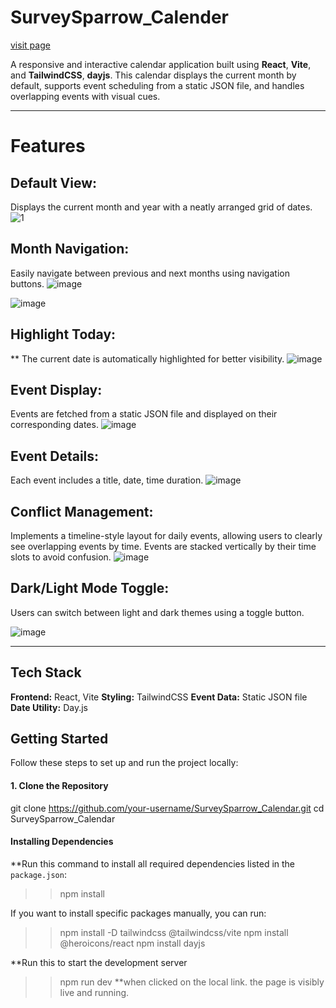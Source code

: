 # SurveySparrow_Calender

[visit page](https://survey-sparrow-calender-git-main-jeevanas-projects-e3782e00.vercel.app/)


A responsive and interactive calendar application built using **React**, **Vite**, and **TailwindCSS**, **dayjs**. This calendar displays the current month by default, supports event scheduling from a static JSON file, and handles overlapping events with visual cues.

---

# Features

 ## Default View:
 Displays the current month and year with a neatly arranged grid of dates.
![1](https://github.com/user-attachments/assets/c1a89511-4959-4744-9161-db94c0d861f3)



 ## Month Navigation:
 Easily navigate between previous and next months using navigation buttons.
![image](https://github.com/user-attachments/assets/c6c7d0b4-1c21-4e88-9a9f-52b655a56795)

 ![image](https://github.com/user-attachments/assets/61879832-c951-448e-92cf-876ebf79f61e)

## Highlight Today:
** The current date is automatically highlighted for better visibility.
![image](https://github.com/user-attachments/assets/dc69e137-0023-4dda-8414-aa3ad1450a31)


## Event Display:
Events are fetched from a static JSON file and displayed on their corresponding dates.
![image](https://github.com/user-attachments/assets/209f2657-70a1-4d27-914c-68fea4943489)

## Event Details:
Each event includes a title, date, time duration.
![image](https://github.com/user-attachments/assets/a6b730af-6f9d-4be5-b7f4-23b787227810)

## Conflict Management:
Implements a timeline-style layout for daily events, allowing users to clearly see overlapping events by time. Events are stacked vertically by their time slots to avoid confusion.
![image](https://github.com/user-attachments/assets/33940df8-fe00-42a2-bfbd-d3e5eef655a4)


## Dark/Light Mode Toggle:
Users can switch between light and dark themes using a toggle button.

![image](https://github.com/user-attachments/assets/8f30a4ea-0604-4de5-9b0c-226c52113158)

---

##  Tech Stack

**Frontend:** React, Vite
**Styling:** TailwindCSS
**Event Data:** Static JSON file
**Date Utility:** Day.js

## Getting Started

Follow these steps to set up and run the project locally:

#### 1. Clone the Repository


git clone https://github.com/your-username/SurveySparrow_Calendar.git
cd SurveySparrow_Calendar

#### Installing Dependencies

**Run this command to install all required dependencies listed in the `package.json`:
>>npm install

If you want to install specific packages manually, you can run:

>>npm install -D tailwindcss @tailwindcss/vite
>>npm install @heroicons/react
>>npm install dayjs

**Run this to start the development server 
>>npm run dev
**when  clicked on the local  link. the page is visibly live and running.



